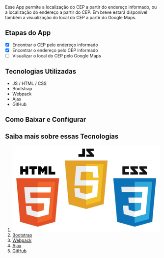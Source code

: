 Esse App permite a localização do CEP a partir do endereço informado, ou a localização do endereço a partir do CEP. Em breve estará disponível também a visualização do local do CEP a partir do Google Maps.

## Etapas do App
* [X] Encontrar o CEP pelo endereço informado
* [X] Encontrar o endereço pelo CEP informado
* [ ] Visualizar o local do CEP pelo Google Maps

## Tecnologias Utilizadas
* JS / HTML / CSS
* Bootstrap
* Webpack
* Ajax
* GitHub

## Como Baixar e Configurar

## Saiba mais sobre essas Tecnologias
1. [![JS, HTML, CSS](Img/Html.jpeg)](https://www.devmedia.com.br/primeiros-passos-no-html5-javascript-e-css3/25647)
2. [Bootstrap](https://getbootstrap.com/)
3. [Webpack](https://webpack.js.org/ "Site Oficial em Inglês")
4. [Ajax][Referencia]
5. [GitHub](https://github.com/)

[Referencia]: https://www.w3schools.com/xml/ajax_intro.asp
